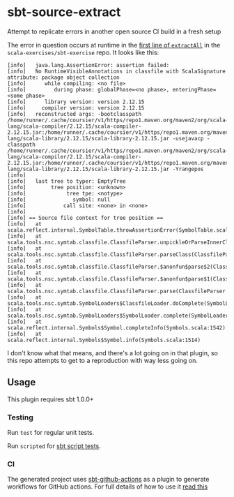 # sbt-source-extract

Attempt to replicate errors in another open source CI build in a fresh setup

The error in question occurs at runtime in the [first line of `extractAll`](https://github.com/scala-exercises/sbt-exercise/blob/fc3f124fe7005c1675bec1ee6d4c3feb916a6a3f/compiler/src/main/scala/org/scalaexercises/exercises/compiler/SourceTextExtraction.scala#L63-L65)
in the `scala-exercises/sbt-exercise` repo. It looks like this:

```
[info]   java.lang.AssertionError: assertion failed: 
[info]   No RuntimeVisibleAnnotations in classfile with ScalaSignature attribute: package object collection
[info]      while compiling: <no file>
[info]         during phase: globalPhase=<no phase>, enteringPhase=<some phase>
[info]      library version: version 2.12.15
[info]     compiler version: version 2.12.15
[info]   reconstructed args: -bootclasspath /home/runner/.cache/coursier/v1/https/repo1.maven.org/maven2/org/scala-lang/scala-compiler/2.12.15/scala-compiler-2.12.15.jar:/home/runner/.cache/coursier/v1/https/repo1.maven.org/maven2/org/scala-lang/scala-library/2.12.15/scala-library-2.12.15.jar -usejavacp -classpath /home/runner/.cache/coursier/v1/https/repo1.maven.org/maven2/org/scala-lang/scala-compiler/2.12.15/scala-compiler-2.12.15.jar:/home/runner/.cache/coursier/v1/https/repo1.maven.org/maven2/org/scala-lang/scala-library/2.12.15/scala-library-2.12.15.jar -Yrangepos
[info] 
[info]   last tree to typer: EmptyTree
[info]        tree position: <unknown>
[info]             tree tpe: <notype>
[info]               symbol: null
[info]            call site: <none> in <none>
[info] 
[info] == Source file context for tree position ==
[info]   at scala.reflect.internal.SymbolTable.throwAssertionError(SymbolTable.scala:185)
[info]   at scala.tools.nsc.symtab.classfile.ClassfileParser.unpickleOrParseInnerClasses(ClassfileParser.scala:1168)
[info]   at scala.tools.nsc.symtab.classfile.ClassfileParser.parseClass(ClassfileParser.scala:468)
[info]   at scala.tools.nsc.symtab.classfile.ClassfileParser.$anonfun$parse$2(ClassfileParser.scala:161)
[info]   at scala.tools.nsc.symtab.classfile.ClassfileParser.$anonfun$parse$1(ClassfileParser.scala:147)
[info]   at scala.tools.nsc.symtab.classfile.ClassfileParser.parse(ClassfileParser.scala:130)
[info]   at scala.tools.nsc.symtab.SymbolLoaders$ClassfileLoader.doComplete(SymbolLoaders.scala:343)
[info]   at scala.tools.nsc.symtab.SymbolLoaders$SymbolLoader.complete(SymbolLoaders.scala:250)
[info]   at scala.reflect.internal.Symbols$Symbol.completeInfo(Symbols.scala:1542)
[info]   at scala.reflect.internal.Symbols$Symbol.info(Symbols.scala:1514)
```

I don't know what that means, and there's a lot going on in that plugin, so this repo attempts to get to a reproduction
with way less going on.

## Usage

This plugin requires sbt 1.0.0+

### Testing

Run `test` for regular unit tests.

Run `scripted` for [sbt script tests](http://www.scala-sbt.org/1.x/docs/Testing-sbt-plugins.html).

### CI

The generated project uses [sbt-github-actions](https://github.com/djspiewak/sbt-github-actions) as a plugin to generate workflows for GitHub actions. For full details of how to use it [read this](https://github.com/djspiewak/sbt-github-actions/blob/main/README.md)